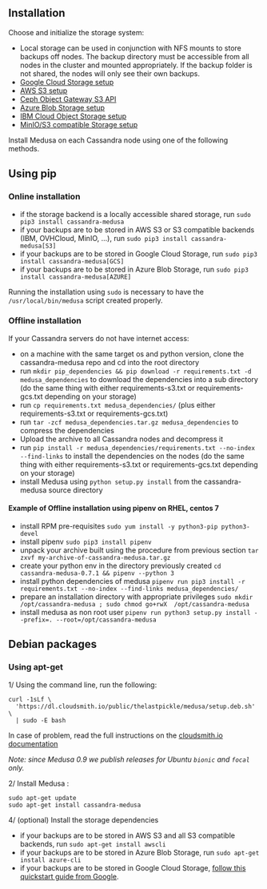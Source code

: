 Installation
------------
Choose and initialize the storage system:

* Local storage can be used in conjunction with NFS mounts to store backups off nodes. The backup directory must be accessible from all nodes in the cluster and mounted appropriately. If the backup folder is not shared, the nodes will only see their own backups.
* [Google Cloud Storage setup](/docs/gcs_setup.md)
* [AWS S3 setup](/docs/aws_s3_setup.md)
* [Ceph Object Gateway S3 API](/docs/ceph_s3_setup.md)
* [Azure Blob Storage setup](/docs/azure_blobs_setup.md)
* [IBM Cloud Object Storage setup](/docs/ibm_cloud_setup.md)
* [MinIO/S3 compatible Storage setup](/docs/minio_setup.md)

Install Medusa on each Cassandra node using one of the following methods.

## Using pip
### Online installation

* if the storage backend is a locally accessible shared storage, run `sudo pip3 install cassandra-medusa`
* if your backups are to be stored in AWS S3 or S3 compatible backends (IBM, OVHCloud, MinIO, ...), run `sudo pip3 install cassandra-medusa[S3]`
* if your backups are to be stored in Google Cloud Storage, run `sudo pip3 install cassandra-medusa[GCS]`
* if your backups are to be stored in Azure Blob Storage, run `sudo pip3 install cassandra-medusa[AZURE]`

Running the installation using `sudo` is necessary to have the `/usr/local/bin/medusa` script created properly.

### Offline installation

If your Cassandra servers do not have internet access:  

- on a machine with the same target os and python version, clone the cassandra-medusa repo and cd into the root directory
- run `mkdir pip_dependencies && pip download -r requirements.txt -d medusa_dependencies` to download the dependencies into a sub directory (do the same thing with either requirements-s3.txt or requirements-gcs.txt depending on your storage)
- run `cp requirements.txt medusa_dependencies/` (plus either requirements-s3.txt or requirements-gcs.txt)
- run `tar -zcf medusa_dependencies.tar.gz medusa_dependencies` to compress the dependencies
- Upload the archive to all Cassandra nodes and decompress it
- run `pip install -r medusa_dependencies/requirements.txt --no-index --find-links` to install the dependencies on the nodes (do the same thing with either requirements-s3.txt or requirements-gcs.txt depending on your storage)
- install Medusa using `python setup.py install` from the cassandra-medusa source directory

#### Example of Offline installation using pipenv on RHEL, centos 7

- install RPM pre-requisites `sudo yum install -y python3-pip python3-devel`
- install pipenv `sudo pip3 install pipenv`
- unpack your archive built using the procedure from previous section `tar zxvf my-archive-of-cassandra-medusa.tar.gz`
- create your python env in the directory previously created `cd cassandra-medusa-0.7.1 && pipenv --python 3`
- install python dependencies of medusa `pipenv run pip3 install -r requirements.txt --no-index --find-links medusa_dependencies/`
- prepare an installation directory with appropriate privileges `sudo mkdir /opt/cassandra-medusa ; sudo chmod go+rwX  /opt/cassandra-medusa`
- install medusa as non root user `pipenv run python3 setup.py install --prefix=. --root=/opt/cassandra-medusa`

## Debian packages
### Using apt-get
1/ Using the command line, run the following:

```
curl -1sLf \
  'https://dl.cloudsmith.io/public/thelastpickle/medusa/setup.deb.sh' \
  | sudo -E bash
```

In case of problem, read the full instructions on the [cloudsmith.io documentation](https://cloudsmith.io/~thelastpickle/repos/medusa/setup/#formats-deb)

*Note: since Medusa 0.9 we publish releases for Ubuntu `bionic` and `focal` only.*

2/ Install Medusa :

```
sudo apt-get update
sudo apt-get install cassandra-medusa
```

4/ (optional) Install the storage dependencies

* if your backups are to be stored in AWS S3 and all S3 compatible backends, run `sudo apt-get install awscli`
* if your backups are to be stored in Azure Blob Storage, run `sudo apt-get install azure-cli`
* if your backups are to be stored in Google Cloud Storage, [follow this quickstart guide from Google](https://cloud.google.com/sdk/docs/quickstart-debian-ubuntu).

